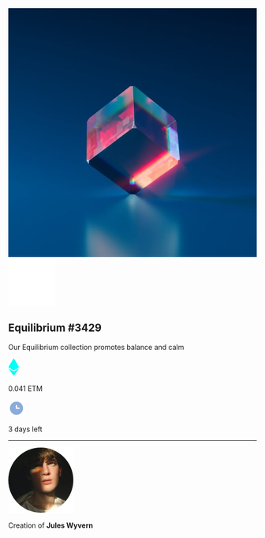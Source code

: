 <!DOCTYPE html>
<html lang="en">
<head>
  <meta charset="UTF-8">
  <meta http-equiv="X-UA-Compatible" content="IE=edge">
  <meta name="viewport" content="width=device-width, initial-scale=1.0">

  <title>NFT Preview Card Component Main</title>

  <link rel="stylesheet" href="style.css">
  <link rel="stylesheet" href="https://fonts.googleapis.com/css?family=Outfit">

</head>
<body>
<div id="card">
  <div id="containerpic">
    <img src="/images/image-equilibrium.jpg" alt="Poza Cub" id="cub">
    <div id="containereye">
      <img src="./images/icon-view.svg" alt="view" id="overlay">
    </div>
  </div>
  <div id="containerinfo">
    <h2 id="title">Equilibrium #3429</h2>
    <p>Our Equilibrium collection promotes balance and calm</p>
  </div>
  <div id="containerPriceTime">
    <img src="./images/icon-ethereum.svg" alt="etherium icon" id="ethIcon">
    <p id="price">0.041 ETM</p>
    <img src="./images/icon-clock.svg" alt="clock" id="time">
    <p>3 days left</p>
  </div>
  <hr>
  <div id="autor">
    <img src="./images/image-avatar.png" alt="" id="face">
    <p>Creation of <b id="name">Jules Wyvern</b></p>
  </div>
</div>
</body>
</html>
